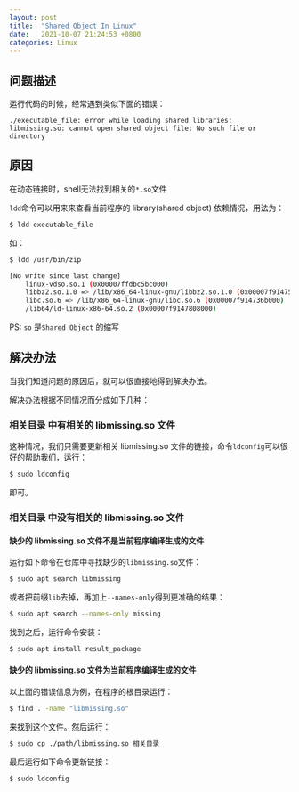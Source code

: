 ```yaml
---
layout: post
title:  "Shared Object In Linux"
date:   2021-10-07 21:24:53 +0800
categories: Linux
---
```


## 问题描述
运行代码的时候，经常遇到类似下面的错误：
```
./executable_file: error while loading shared libraries: libmissing.so: cannot open shared object file: No such file or directory
```

## 原因
在动态链接时，shell无法找到相关的`*.so`文件

`ldd`命令可以用来来查看当前程序的 library(shared object) 依赖情况，用法为：
```sh
$ ldd executable_file
```

如：
```sh
$ ldd /usr/bin/zip

[No write since last change]
	linux-vdso.so.1 (0x00007ffdbc5bc000)
	libbz2.so.1.0 => /lib/x86_64-linux-gnu/libbz2.so.1.0 (0x00007f914755d000)
	libc.so.6 => /lib/x86_64-linux-gnu/libc.so.6 (0x00007f914736b000)
	/lib64/ld-linux-x86-64.so.2 (0x00007f9147808000)

```

PS: `so` 是`Shared Object` 的缩写

## 解决办法
当我们知道问题的原因后，就可以很直接地得到解决办法。

解决办法根据不同情况而分成如下几种：

### 相关目录 中有相关的 libmissing.so 文件
这种情况，我们只需要更新相关 libmissing.so 文件的链接，命令`ldconfig`可以很好的帮助我们，运行：
```sh
$ sudo ldconfig
```
即可。

### 相关目录 中没有相关的 libmissing.so 文件

#### 缺少的 libmissing.so 文件不是当前程序编译生成的文件
运行如下命令在仓库中寻找缺少的`libmissing.so`文件：
```sh
$ sudo apt search libmissing

```
或者把前缀`lib`去掉，再加上`--names-only`得到更准确的结果：
```sh
$ sudo apt search --names-only missing
```

找到之后，运行命令安装：
```sh
$ sudo apt install result_package
```

#### 缺少的 libmissing.so 文件为当前程序编译生成的文件
以上面的错误信息为例，在程序的根目录运行：
```sh
$ find . -name "libmissing.so"
```

来找到这个文件。然后运行：
```sh
$ sudo cp ./path/libmissing.so 相关目录
```

最后运行如下命令更新链接：
```sh
$ sudo ldconfig
```
